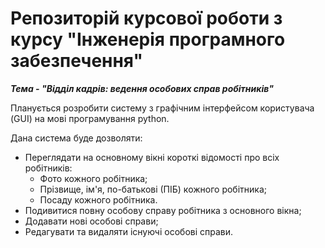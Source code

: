 # Репозиторій курсової роботи з курсу "Інженерія програмного забезпечення"

***Тема - "Відділ кадрів: ведення особових справ робітників"***

Планується розробити систему з графічним інтерфейсом користувача (GUI) на мові програмування python.

Дана система буде дозволяти:
- Переглядати на основному вікні короткі відомості про всіх робітників:
  - Фото кожного робітника;
  - Прізвище, ім'я, по-батькові (ПІБ) кожного робітника;
  - Посаду кожного робітника.
- Подивитися повну особову справу робітника з основного вікна;
- Додавати нові особові справи;
- Редагувати та видаляти існуючі особові справи.
